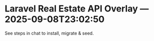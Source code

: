 # Laravel Real Estate API Overlay — 2025-09-08T23:02:50
See steps in chat to install, migrate & seed.
